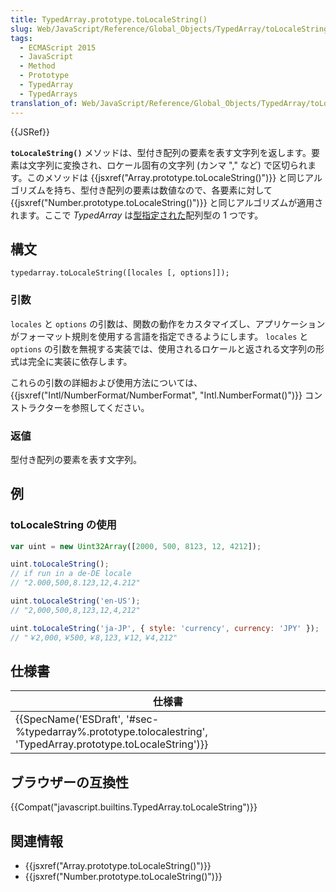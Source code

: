 ```yaml
---
title: TypedArray.prototype.toLocaleString()
slug: Web/JavaScript/Reference/Global_Objects/TypedArray/toLocaleString
tags:
  - ECMAScript 2015
  - JavaScript
  - Method
  - Prototype
  - TypedArray
  - TypedArrays
translation_of: Web/JavaScript/Reference/Global_Objects/TypedArray/toLocaleString
---
```

{{JSRef}}

**`toLocaleString()`** メソッドは、型付き配列の要素を表す文字列を返します。要素は文字列に変換され、ロケール固有の文字列 (カンマ "," など) で区切られます。このメソッドは {{jsxref("Array.prototype.toLocaleString()")}} と同じアルゴリズムを持ち、型付き配列の要素は数値なので、各要素に対して {{jsxref("Number.prototype.toLocaleString()")}} と同じアルゴリズムが適用されます。ここで _TypedArray_ は[型指定された](/ja/docs/Web/JavaScript/Reference/Global_Objects/TypedArray#TypedArray_objects)配列型の 1 つです。

## 構文

    typedarray.toLocaleString([locales [, options]]);

### 引数

`locales` と `options` の引数は、関数の動作をカスタマイズし、アプリケーションがフォーマット規則を使用する言語を指定できるようにします。 `locales` と `options` の引数を無視する実装では、使用されるロケールと返される文字列の形式は完全に実装に依存します。

これらの引数の詳細および使用方法については、 {{jsxref("Intl/NumberFormat/NumberFormat", "Intl.NumberFormat()")}} コンストラクターを参照してください。

### 返値

型付き配列の要素を表す文字列。

## 例

### toLocaleString の使用

```js
var uint = new Uint32Array([2000, 500, 8123, 12, 4212]);

uint.toLocaleString();
// if run in a de-DE locale
// "2.000,500,8.123,12,4.212"

uint.toLocaleString('en-US');
// "2,000,500,8,123,12,4,212"

uint.toLocaleString('ja-JP', { style: 'currency', currency: 'JPY' });
// "￥2,000,￥500,￥8,123,￥12,￥4,212"
```

## 仕様書

| 仕様書                                                                                                                                           |
| ------------------------------------------------------------------------------------------------------------------------------------------------ |
| {{SpecName('ESDraft', '#sec-%typedarray%.prototype.tolocalestring', 'TypedArray.prototype.toLocaleString')}} |

## ブラウザーの互換性

{{Compat("javascript.builtins.TypedArray.toLocaleString")}}

## 関連情報

- {{jsxref("Array.prototype.toLocaleString()")}}
- {{jsxref("Number.prototype.toLocaleString()")}}
